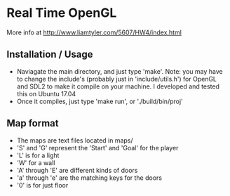 # Real Time OpenGL
More info at http://www.liamtyler.com/5607/HW4/index.html

## Installation / Usage
- Naviagate the main directory, and just type 'make'. Note: you may have to change the include's (probably just in 'include/utils.h') for OpenGL and SDL2 to make it compile on your machine. I developed and tested this on Ubuntu 17.04
- Once it compiles, just type 'make run', or './build/bin/proj'

## Map format
- The maps are text files located in maps/
- 'S' and 'G' represent the 'Start' and 'Goal' for the player
- 'L' is for a light
- 'W' for a wall
- 'A' through 'E' are different kinds of doors
- 'a' through 'e' are the matching keys for the doors
- '0' is for just floor
